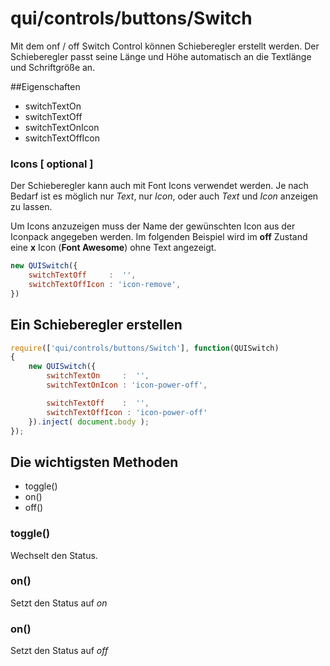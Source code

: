 # qui/controls/buttons/Switch

Mit dem onf / off Switch Control können Schieberegler erstellt werden. 
Der Schieberegler passt seine Länge und Höhe automatisch an die Textlänge und Schriftgröße an.

##Eigenschaften

+ switchTextOn
+ switchTextOff
+ switchTextOnIcon
+ switchTextOffIcon

### Icons [ optional ]

Der Schieberegler kann auch mit Font Icons verwendet werden. Je nach Bedarf ist es möglich
nur _Text_, nur _Icon_, oder auch _Text_ und _Icon_ anzeigen zu lassen.

Um Icons anzuzeigen muss der Name der gewünschten Icon aus der Iconpack angegeben werden.
Im folgenden Beispiel wird im **off** Zustand eine **x** Icon (**Font Awesome**) ohne Text angezeigt.

```javascript
new QUISwitch({
    switchTextOff     :  '',
    switchTextOffIcon : 'icon-remove',
})
```

## Ein Schieberegler erstellen

```javascript
require(['qui/controls/buttons/Switch'], function(QUISwitch)
{
    new QUISwitch({
        switchTextOn     :  '',
        switchTextOnIcon : 'icon-power-off',

        switchTextOff    :  '',
        switchTextOffIcon : 'icon-power-off'
    }).inject( document.body );
});
```

## Die wichtigsten Methoden

+ toggle()
+ on()
+ off()

### toggle()

Wechselt den Status.

### on()

Setzt den Status auf *on*

### on()

Setzt den Status auf *off*